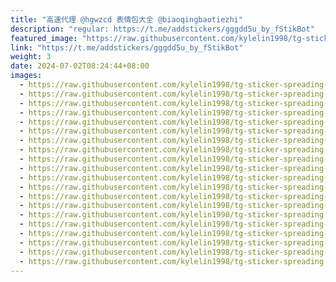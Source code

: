 ```yaml
---
title: "高速代理 @hgwzcd 表情包大全 @biaoqingbaotiezhi"
description: "regular: https://t.me/addstickers/gggdd5u_by_fStikBot"
featured_image: "https://raw.githubusercontent.com/kylelin1998/tg-sticker-spreading-worldwide-images/main/img/c01a6312-1771-41a4-9658-c06e4a8ea3e7.jpg"
link: "https://t.me/addstickers/gggdd5u_by_fStikBot"
weight: 3
date: 2024-07-02T08:24:44+08:00
images:
  - https://raw.githubusercontent.com/kylelin1998/tg-sticker-spreading-worldwide-images/main/img/c01a6312-1771-41a4-9658-c06e4a8ea3e7.jpg
  - https://raw.githubusercontent.com/kylelin1998/tg-sticker-spreading-worldwide-images/main/img/dae3cbd1-2300-4bc9-bdb7-c398a4328d84.jpg
  - https://raw.githubusercontent.com/kylelin1998/tg-sticker-spreading-worldwide-images/main/img/55528bc8-20ad-4064-905d-2060931c0bd3.jpg
  - https://raw.githubusercontent.com/kylelin1998/tg-sticker-spreading-worldwide-images/main/img/42a34bb4-36ff-47e3-9821-15eccfc56334.jpg
  - https://raw.githubusercontent.com/kylelin1998/tg-sticker-spreading-worldwide-images/main/img/81922042-5dbe-43b7-9159-c8c2efc22a5b.jpg
  - https://raw.githubusercontent.com/kylelin1998/tg-sticker-spreading-worldwide-images/main/img/2c5eb82f-d966-43ff-9eba-f28be6c4e9f3.jpg
  - https://raw.githubusercontent.com/kylelin1998/tg-sticker-spreading-worldwide-images/main/img/c09f6247-1696-4f4c-8c57-2e85b87599b4.jpg
  - https://raw.githubusercontent.com/kylelin1998/tg-sticker-spreading-worldwide-images/main/img/e5683ae8-8f14-4147-9780-7eac95539fe2.jpg
  - https://raw.githubusercontent.com/kylelin1998/tg-sticker-spreading-worldwide-images/main/img/a462c618-c266-42c6-8547-95064af65876.jpg
  - https://raw.githubusercontent.com/kylelin1998/tg-sticker-spreading-worldwide-images/main/img/c317f776-56e7-4620-93f9-7e3c683259cf.jpg
  - https://raw.githubusercontent.com/kylelin1998/tg-sticker-spreading-worldwide-images/main/img/c82ebfc9-6f6c-4526-9084-0fc4139e5cc5.jpg
  - https://raw.githubusercontent.com/kylelin1998/tg-sticker-spreading-worldwide-images/main/img/88e6425e-c429-42e6-8632-ec25355cd987.jpg
  - https://raw.githubusercontent.com/kylelin1998/tg-sticker-spreading-worldwide-images/main/img/4305dc9d-d68f-4c50-aed4-01b784e7ef10.jpg
  - https://raw.githubusercontent.com/kylelin1998/tg-sticker-spreading-worldwide-images/main/img/b8fdfcd4-0c89-41f9-984e-bc9b14c28ba3.jpg
  - https://raw.githubusercontent.com/kylelin1998/tg-sticker-spreading-worldwide-images/main/img/f0f5c4f1-4d2e-4b6e-a4b3-ba19210cdf8c.jpg
  - https://raw.githubusercontent.com/kylelin1998/tg-sticker-spreading-worldwide-images/main/img/3d624734-0bfd-4789-8fa6-bb31ef56b2cb.jpg
  - https://raw.githubusercontent.com/kylelin1998/tg-sticker-spreading-worldwide-images/main/img/5b686bcb-449e-4823-84b3-6c8d0a53d991.jpg
  - https://raw.githubusercontent.com/kylelin1998/tg-sticker-spreading-worldwide-images/main/img/2d82e8b6-2816-454b-8155-87f49bd23af0.jpg
  - https://raw.githubusercontent.com/kylelin1998/tg-sticker-spreading-worldwide-images/main/img/efb4ee43-bde6-4a3b-9e3e-c48a59ab22df.jpg
  - https://raw.githubusercontent.com/kylelin1998/tg-sticker-spreading-worldwide-images/main/img/25f61a52-1dae-4d4f-8a12-6c0b9c6ddd33.jpg
---
```

